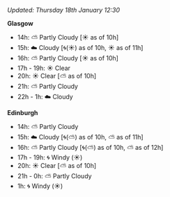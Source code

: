 *Updated: Thursday 18th January 12:30*

**Glasgow**

* 14h: :partly_sunny: Partly Cloudy [:sunny: as of 10h]
* 15h: :cloud: Cloudy [:cyclone:(:sunny:) as of 10h, :sunny: as of 11h]
* 16h: :partly_sunny: Partly Cloudy [:sunny: as of 10h]
* 17h - 19h: :sunny: Clear
* 20h: :sunny: Clear [:partly_sunny: as of 10h]
* 21h: :partly_sunny: Partly Cloudy
* 22h - 1h: :cloud: Cloudy

**Edinburgh**

* 14h: :partly_sunny: Partly Cloudy
* 15h: :cloud: Cloudy [:cyclone:(:partly_sunny:) as of 10h, :partly_sunny: as of 11h]
* 16h: :partly_sunny: Partly Cloudy [:cyclone:(:partly_sunny:) as of 10h, :partly_sunny: as of 12h]
* 17h - 19h: :cyclone: Windy (:sunny:)
* 20h: :sunny: Clear [:partly_sunny: as of 10h]
* 21h - 0h: :partly_sunny: Partly Cloudy
* 1h: :cyclone: Windy (:sunny:)

